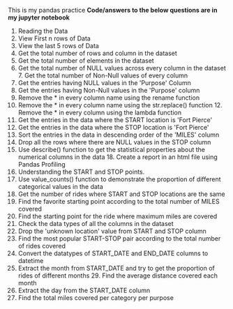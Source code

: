 This is my pandas practice **Code/answers to the below questions are in my jupyter notebook**

1. Reading the Data
2. View First n rows of Data
3. View the last 5 rows of Data
4. Get the total number of rows and column in the dataset
5. Get the total number of elements in the dataset
6. Get the total number of NULL values across every column in the dataset 7. Get the total number of Non-Null values of every column
8. Get the entries having NULL values in the 'Purpose' Column
9. Get the entries having Non-Null values in the 'Purpose' column
10. Remove the * in every column name using the rename function
11. Remove the * in every column name using the str.replace() function 12. Remove the * in every column using the lambda function
13. Get the entries in the data where the START location is 'Fort Pierce'
14. Get the entries in the data where the STOP location is 'Fort Pierce'
15. Sort the entries in the data in descending order of the 'MILES' column
16. Drop all the rows where there are NULL values in the STOP column
17. Use describe() function to get the statistical properties about the numerical columns in the data 18. Create a report in an html file using Pandas Profiling
19. Understanding the START and STOP points.
20. Use value_counts() function to demonstrate the proportion of different categorical values in the data
21. Get the number of rides where START and STOP locations are the same
22. Find the favorite starting point according to the total number of MILES covered
23. Find the starting point for the ride where maximum miles are covered
24. Check the data types of all the columns in the dataset
25. Drop the 'unknown location' value from START and STOP column
26. Find the most popular START-STOP pair according to the total number of rides covered
27. Convert the datatypes of START_DATE and END_DATE columns to datetime
28. Extract the month from START_DATE and try to get the proportion of rides of different months 29. Find the average distance covered each month
30. Extract the day from the START_DATE column
31. Find the total miles covered per category per purpose
